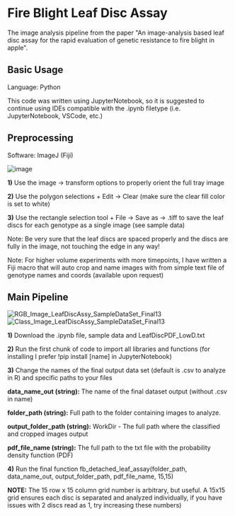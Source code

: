 # Fire Blight Leaf Disc Assay
The image analysis pipeline from the paper "An image-analysis based leaf disc assay for the rapid evaluation of genetic resistance to fire blight in apple".

## Basic Usage
Language: Python

This code was written using JupyterNotebook, so it is suggested to continue using IDEs compatible with the .ipynb filetype (i.e. JupyterNotebook, VSCode, etc.)

## Preprocessing
Software: ImageJ (Fiji) 

![image](https://github.com/RichardTegtmeier/Fire-Blight-Leaf-Disc-Assay/assets/55664780/d0ecad09-d52a-4b38-8117-fc6625ad4f90)

**1)** Use the image -> transform options to properly orient the full tray image

**2)** Use the polygon selections + Edit -> Clear (make sure the clear fill color is set to white)

**3)** Use the rectangle selection tool + File -> Save as -> .tiff to save the leaf discs for each genotype as a single image (see sample data)
   
Note: Be very sure that the leaf discs are spaced properly and the discs are fully in the image, not touching the edge in any way!

Note: For higher volume experiments with more timepoints, I have written a Fiji macro that will auto crop and name images with from simple text file of genotype names and coords (available upon request)



## Main Pipeline
![RGB_Image_LeafDiscAssy_SampleDataSet_Final13](https://github.com/RichardTegtmeier/Fire-Blight-Leaf-Disc-Assay/assets/55664780/ed52c896-5087-45e3-800b-3af5402dcb34) ![Class_Image_LeafDiscAssy_SampleDataSet_Final13](https://github.com/RichardTegtmeier/Fire-Blight-Leaf-Disc-Assay/assets/55664780/b37c160d-81b6-4d6d-8e26-e48717d6c8c9) 

**1)** Download the .ipynb file, sample data and LeafDiscPDF_LowD.txt

**2)** Run the first chunk of code to import all libraries and functions (for installing I prefer !pip install [name] in JupyterNotebook)

**3)** Change the names of the final output data set (default is .csv to analyze in R) and specific paths to your files

**data_name_out (string):** The name of the final dataset output (without .csv in name)

**folder_path (string):** Full path to the folder containing images to analyze.

**output_folder_path (string):** WorkDir - The full path where the classified and cropped images output

**pdf_file_name (string):** The full path to the txt file with the probability density function (PDF)

**4)** Run the final function fb_detached_leaf_assay(folder_path, data_name_out, output_folder_path, pdf_file_name, 15,15)

**NOTE:** The 15 row x 15 column grid number is arbitrary, but useful. A 15x15 grid ensures each disc is separated and analyzed individually, if you have issues with 2 discs read as 1, try increasing these numbers) 






